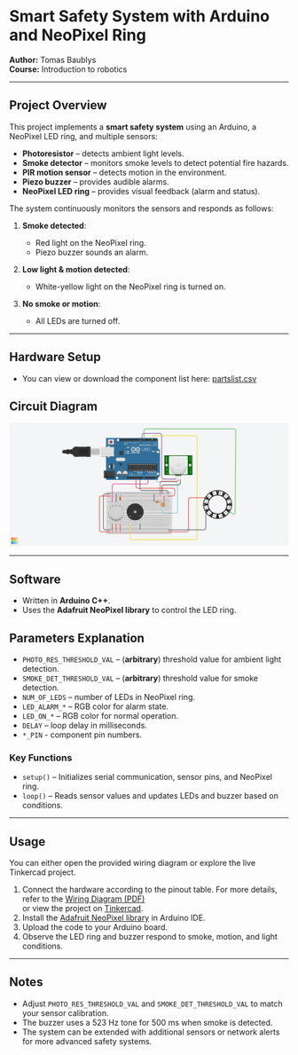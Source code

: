 # Smart Safety System with Arduino and NeoPixel Ring

**Author:** Tomas Baublys  
**Course:** Introduction to robotics  

---

## Project Overview

This project implements a **smart safety system** using an Arduino, a NeoPixel LED ring, and multiple sensors:

- **Photoresistor** – detects ambient light levels.
- **Smoke detector** – monitors smoke levels to detect potential fire hazards.
- **PIR motion sensor** – detects motion in the environment.
- **Piezo buzzer** – provides audible alarms.
- **NeoPixel LED ring** – provides visual feedback (alarm and status).

The system continuously monitors the sensors and responds as follows:

1. **Smoke detected**:  
   - Red light on the NeoPixel ring.  
   - Piezo buzzer sounds an alarm.

2. **Low light & motion detected**:  
   - White-yellow light on the NeoPixel ring is turned on.

3. **No smoke or motion**:  
   - All LEDs are turned off.

---

## Hardware Setup

- You can view or download the component list here: [partslist.csv](partslist.csv)

## Circuit Diagram
![Circuit Diagram](corridor_automatic_lamp_with_smoke_detector.png)

---

## Software

- Written in **Arduino C++**.
- Uses the **Adafruit NeoPixel library** to control the LED ring.  

## Parameters Explanation

- `PHOTO_RES_THRESHOLD_VAL` – (**arbitrary**) threshold value for ambient light detection.
- `SMOKE_DET_THRESHOLD_VAL` – (**arbitrary**) threshold value for smoke detection.
- `NUM_OF_LEDS` – number of LEDs in NeoPixel ring.
- `LED_ALARM_*` – RGB color for alarm state.
- `LED_ON_*` – RGB color for normal operation.
- `DELAY` – loop delay in milliseconds.
- `*_PIN` - component pin numbers.

### Key Functions

- `setup()` – Initializes serial communication, sensor pins, and NeoPixel ring.  
- `loop()` – Reads sensor values and updates LEDs and buzzer based on conditions.

---

## Usage
You can either open the provided wiring diagram or explore the live Tinkercad project.

1. Connect the hardware according to the pinout table.
   For more details, refer to the [Wiring Diagram (PDF)](wirring.pdf)  
   or view the project on [Tinkercad](https://www.tinkercad.com/things/inF08CLtjdp-corridor-automatic-lamp-with-smoke-detector?sharecode=2ZnDAHdU0eUikj-b9LfzPR57jI1qgf9tkYdIz54yzns).
2. Install the [Adafruit NeoPixel library](https://github.com/adafruit/Adafruit_NeoPixel) in Arduino IDE.
3. Upload the code to your Arduino board.
4. Observe the LED ring and buzzer respond to smoke, motion, and light conditions.

---

## Notes

- Adjust `PHOTO_RES_THRESHOLD_VAL` and `SMOKE_DET_THRESHOLD_VAL` to match your sensor calibration.
- The buzzer uses a 523 Hz tone for 500 ms when smoke is detected.
- The system can be extended with additional sensors or network alerts for more advanced safety systems.
